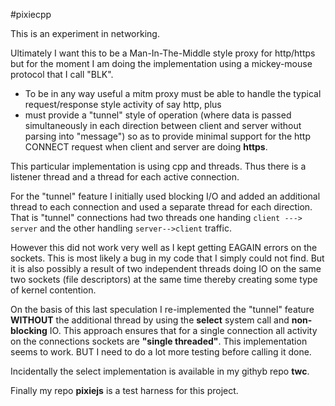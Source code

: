 #pixiecpp 

This is an experiment in networking.

Ultimately I want this to be a Man-In-The-Middle style proxy for http/https but for the moment I am doing the implementation
using a mickey-mouse protocol that I call "BLK".

-	To be in any way useful a mitm proxy must be able to handle the typical request/response style activity of say http, plus
-	must provide a "tunnel" style of operation (where data is passed simultaneously in each direction between client and server
	 without parsing into "message") so as to provide minimal support for the http CONNECT request when client and server 
	 are doing __https__.
	 
This particular implementation is using cpp and threads. Thus there is a listener thread and a thread for each active connection.

For the "tunnel" feature I initially used blocking I/O and added an additional thread to each connection and used a separate
thread for each direction. That is "tunnel" connections had two threads one handing ```client ---> server``` and the other handling
```server-->client``` traffic.

However this did not work very well as I kept getting EAGAIN errors on the sockets. This is most likely a bug in my code
that I simply could not find. But it is also possibly a result of two independent threads doing IO on the same two sockets
(file descriptors) at the same time thereby creating some type of kernel contention.

On the basis of this last speculation I re-implemented the "tunnel" feature __WITHOUT__ the additional thread by
using the __select__ system call and __non-blocking__ IO. This approach ensures that for a single connection
all activity on the connections sockets are __"single threaded"__. This implementation seems to work. BUT I need
to do a lot more testing before calling it done.

Incidentally the select implementation is available in my githyb repo __twc__.

Finally my repo __pixiejs__ is a test harness for this project. 